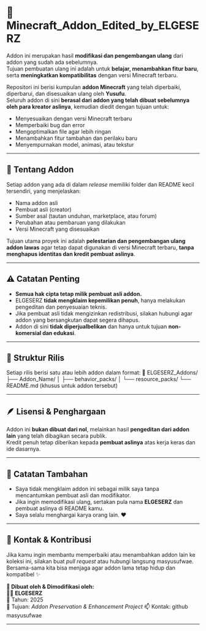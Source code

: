 # 🧩 Minecraft_Addon_Edited_by_ELGESERZ

Addon ini merupakan hasil **modifikasi dan pengembangan ulang** dari addon yang sudah ada sebelumnya.  
Tujuan pembuatan ulang ini adalah untuk **belajar, menambahkan fitur baru**, serta **meningkatkan kompatibilitas** dengan versi Minecraft terbaru.


Repositori ini berisi kumpulan **addon Minecraft** yang telah diperbaiki, diperbarui, dan disesuaikan ulang oleh **Yusufu**.  
Seluruh addon di sini **berasal dari addon yang telah dibuat sebelumnya oleh para kreator aslinya**, kemudian diedit dengan tujuan untuk:
- Menyesuaikan dengan versi Minecraft terbaru  
- Memperbaiki bug dan error  
- Mengoptimalkan file agar lebih ringan  
- Menambahkan fitur tambahan dan perilaku baru  
- Menyempurnakan model, animasi, atau tekstur  

---

## 📖 Tentang Addon

Setiap addon yang ada di dalam *release* memiliki folder dan README kecil tersendiri, yang menjelaskan:
- Nama addon asli  
- Pembuat asli (creator)  
- Sumber asal (tautan unduhan, marketplace, atau forum)  
- Perubahan atau pembaruan yang dilakukan  
- Versi Minecraft yang disesuaikan  

Tujuan utama proyek ini adalah **pelestarian dan pengembangan ulang addon lawas** agar tetap dapat digunakan di versi Minecraft terbaru, **tanpa menghapus identitas dan kredit pembuat aslinya**.

---

## ⚠️ Catatan Penting

- **Semua hak cipta tetap milik pembuat asli addon.**  
- ELGESERZ **tidak mengklaim kepemilikan penuh**, hanya melakukan pengeditan dan penyesuaian teknis.  
- Jika pembuat asli tidak mengizinkan redistribusi, silakan hubungi agar addon yang bersangkutan dapat segera dihapus.  
- Addon di sini **tidak diperjualbelikan** dan hanya untuk tujuan **non-komersial dan edukasi**.  

---

## 🧱 Struktur Rilis

Setiap rilis berisi satu atau lebih addon dalam format:
📁 ELGESERZ_Addons/
├── Addon_Name/
│ ├── behavior_packs/
│ └── resource_packs/
└── README.md (khusus untuk addon tersebut)

---

## 🪶 Lisensi & Penghargaan

Addon ini **bukan dibuat dari nol**, melainkan hasil **pengeditan dari addon lain** yang telah dibagikan secara publik.  
Kredit penuh tetap diberikan kepada **pembuat aslinya** atas kerja keras dan ide dasarnya.

---

## 🧠 Catatan Tambahan

- Saya tidak mengklaim addon ini sebagai milik saya tanpa mencantumkan pembuat asli dan modifikator.  
- Jika ingin memodifikasi ulang, sertakan pula nama **ELGESERZ** dan pembuat aslinya di README kamu.  
- Saya selalu menghargai karya orang lain. ❤️

---


## 💬 Kontak & Kontribusi

Jika kamu ingin membantu memperbaiki atau menambahkan addon lain ke koleksi ini, silakan buat *pull request* atau hubungi langsung masyusufwae.  
Bersama-sama kita bisa menjaga agar addon lama tetap hidup dan kompatibel ✨

**📌 Dibuat oleh & Dimodifikasi oleh:**  
🧑‍💻 **ELGESERZ**  
📅 Tahun: 2025  
🎯 Tujuan: *Addon Preservation & Enhancement Project*
📫 Kontak: github masyusufwae



---
